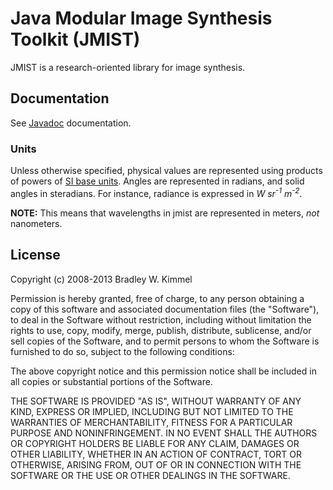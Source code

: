 Java Modular Image Synthesis Toolkit (JMIST)
============================================

JMIST is a research-oriented library for image synthesis.


Documentation
-------------

See [Javadoc](http://jmist.eandb.ca/apidocs) documentation.

### Units

Unless otherwise specified, physical values are represented using products of
powers of [SI base units](http://physics.nist.gov/cuu/Units/current.html).
Angles are represented in radians, and solid angles in steradians.  For
instance, radiance is expressed in *W sr<sup>-1</sup> m<sup>-2</sup>*.

**NOTE:** This means that wavelengths in jmist are represented in meters, *not*
nanometers.


License
-------

Copyright (c) 2008-2013 Bradley W. Kimmel

Permission is hereby granted, free of charge, to any person
obtaining a copy of this software and associated documentation
files (the "Software"), to deal in the Software without
restriction, including without limitation the rights to use,
copy, modify, merge, publish, distribute, sublicense, and/or sell
copies of the Software, and to permit persons to whom the
Software is furnished to do so, subject to the following
conditions:

The above copyright notice and this permission notice shall be
included in all copies or substantial portions of the Software.

THE SOFTWARE IS PROVIDED "AS IS", WITHOUT WARRANTY OF ANY KIND,
EXPRESS OR IMPLIED, INCLUDING BUT NOT LIMITED TO THE WARRANTIES
OF MERCHANTABILITY, FITNESS FOR A PARTICULAR PURPOSE AND
NONINFRINGEMENT. IN NO EVENT SHALL THE AUTHORS OR COPYRIGHT
HOLDERS BE LIABLE FOR ANY CLAIM, DAMAGES OR OTHER LIABILITY,
WHETHER IN AN ACTION OF CONTRACT, TORT OR OTHERWISE, ARISING
FROM, OUT OF OR IN CONNECTION WITH THE SOFTWARE OR THE USE OR
OTHER DEALINGS IN THE SOFTWARE.
